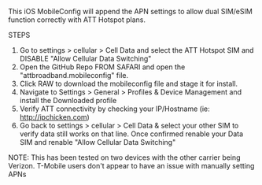 This iOS MobileConfig will append the APN settings to allow dual SIM/eSIM function correctly with ATT Hotspot plans.


STEPS
  1) Go to settings > cellular > Cell Data and select the ATT Hotspot SIM and DISABLE "Allow Cellular Data Switching"
  2) Open the GitHub Repo FROM SAFARI and open the "attbroadband.mobileconfig" file.
  3) Click RAW to download the mobileconfig file and stage it for install.
  4) Navigate to Settings > General > Profiles & Device Management and install the Downloaded profile
  5) Verify ATT connectivity by checking your IP/Hostname (ie: http://ipchicken.com)
  6) Go back to settings > cellular > Cell Data & select your other SIM to verify data still works on that line. Once confirmed renable your        Data SIM and renable "Allow Cellular Data Switching"
  
NOTE: This has been tested on two devices with the other carrier being Verizon. T-Mobile users don't appear to have an issue with manually setting APNs
